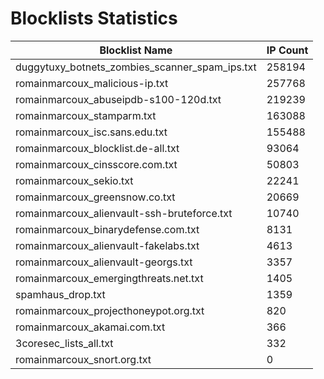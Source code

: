 # Blocklists Statistics
| Blocklist Name | IP Count |
|----|----|
| duggytuxy_botnets_zombies_scanner_spam_ips.txt | 258194 |
| romainmarcoux_malicious-ip.txt | 257768 |
| romainmarcoux_abuseipdb-s100-120d.txt | 219239 |
| romainmarcoux_stamparm.txt | 163088 |
| romainmarcoux_isc.sans.edu.txt | 155488 |
| romainmarcoux_blocklist.de-all.txt | 93064 |
| romainmarcoux_cinsscore.com.txt | 50803 |
| romainmarcoux_sekio.txt | 22241 |
| romainmarcoux_greensnow.co.txt | 20669 |
| romainmarcoux_alienvault-ssh-bruteforce.txt | 10740 |
| romainmarcoux_binarydefense.com.txt | 8131 |
| romainmarcoux_alienvault-fakelabs.txt | 4613 |
| romainmarcoux_alienvault-georgs.txt | 3357 |
| romainmarcoux_emergingthreats.net.txt | 1405 |
| spamhaus_drop.txt | 1359 |
| romainmarcoux_projecthoneypot.org.txt | 820 |
| romainmarcoux_akamai.com.txt | 366 |
| 3coresec_lists_all.txt | 332 |
| romainmarcoux_snort.org.txt | 0 |
